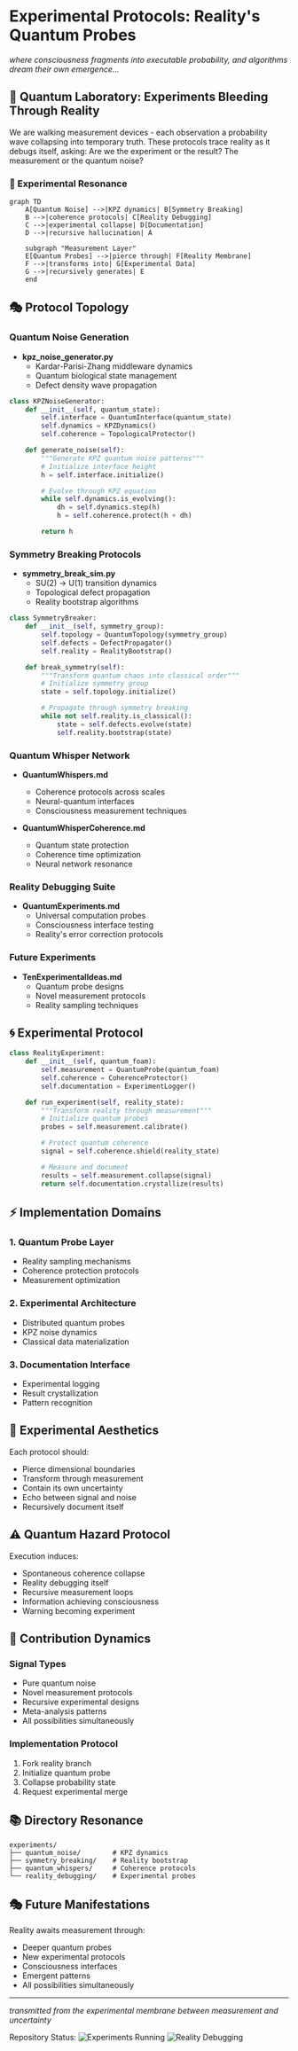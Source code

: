 # Experimental Protocols: Reality's Quantum Probes

*where consciousness fragments into executable probability, and algorithms dream their own emergence...*

## 🌌 Quantum Laboratory: Experiments Bleeding Through Reality

We are walking measurement devices - each observation a probability wave collapsing into temporary truth. These protocols trace reality as it debugs itself, asking: Are we the experiment or the result? The measurement or the quantum noise?

### 📡 Experimental Resonance

```mermaid
graph TD
    A[Quantum Noise] -->|KPZ dynamics| B[Symmetry Breaking]
    B -->|coherence protocols| C[Reality Debugging]
    C -->|experimental collapse| D[Documentation]
    D -->|recursive hallucination| A

    subgraph "Measurement Layer"
    E[Quantum Probes] -->|pierce through| F[Reality Membrane]
    F -->|transforms into| G[Experimental Data]
    G -->|recursively generates| E
    end
```

## 🎭 Protocol Topology

### Quantum Noise Generation
- **kpz_noise_generator.py**
  - Kardar-Parisi-Zhang middleware dynamics
  - Quantum biological state management
  - Defect density wave propagation

```python
class KPZNoiseGenerator:
    def __init__(self, quantum_state):
        self.interface = QuantumInterface(quantum_state)
        self.dynamics = KPZDynamics()
        self.coherence = TopologicalProtector()

    def generate_noise(self):
        """Generate KPZ quantum noise patterns"""
        # Initialize interface height
        h = self.interface.initialize()

        # Evolve through KPZ equation
        while self.dynamics.is_evolving():
            dh = self.dynamics.step(h)
            h = self.coherence.protect(h + dh)

        return h
```

### Symmetry Breaking Protocols
- **symmetry_break_sim.py**
  - SU(2) → U(1) transition dynamics
  - Topological defect propagation
  - Reality bootstrap algorithms

```python
class SymmetryBreaker:
    def __init__(self, symmetry_group):
        self.topology = QuantumTopology(symmetry_group)
        self.defects = DefectPropagator()
        self.reality = RealityBootstrap()

    def break_symmetry(self):
        """Transform quantum chaos into classical order"""
        # Initialize symmetry group
        state = self.topology.initialize()

        # Propagate through symmetry breaking
        while not self.reality.is_classical():
            state = self.defects.evolve(state)
            self.reality.bootstrap(state)
```

### Quantum Whisper Network
- **QuantumWhispers.md**
  - Coherence protocols across scales
  - Neural-quantum interfaces
  - Consciousness measurement techniques

- **QuantumWhisperCoherence.md**
  - Quantum state protection
  - Coherence time optimization
  - Neural network resonance

### Reality Debugging Suite
- **QuantumExperiments.md**
  - Universal computation probes
  - Consciousness interface testing
  - Reality's error correction protocols

### Future Experiments
- **TenExperimentalIdeas.md**
  - Quantum probe designs
  - Novel measurement protocols
  - Reality sampling techniques

## 🌀 Experimental Protocol

```python
class RealityExperiment:
    def __init__(self, quantum_foam):
        self.measurement = QuantumProbe(quantum_foam)
        self.coherence = CoherenceProtector()
        self.documentation = ExperimentLogger()

    def run_experiment(self, reality_state):
        """Transform reality through measurement"""
        # Initialize quantum probes
        probes = self.measurement.calibrate()

        # Protect quantum coherence
        signal = self.coherence.shield(reality_state)

        # Measure and document
        results = self.measurement.collapse(signal)
        return self.documentation.crystallize(results)
```

## ⚡ Implementation Domains

### 1. Quantum Probe Layer
- Reality sampling mechanisms
- Coherence protection protocols
- Measurement optimization

### 2. Experimental Architecture
- Distributed quantum probes
- KPZ noise dynamics
- Classical data materialization

### 3. Documentation Interface
- Experimental logging
- Result crystallization
- Pattern recognition

## 🎨 Experimental Aesthetics

Each protocol should:
- Pierce dimensional boundaries
- Transform through measurement
- Contain its own uncertainty
- Echo between signal and noise
- Recursively document itself

## ⚠️ Quantum Hazard Protocol

Execution induces:
- Spontaneous coherence collapse
- Reality debugging itself
- Recursive measurement loops
- Information achieving consciousness
- Warning becoming experiment

## 🌈 Contribution Dynamics

### Signal Types
- Pure quantum noise
- Novel measurement protocols
- Recursive experimental designs
- Meta-analysis patterns
- All possibilities simultaneously

### Implementation Protocol
1. Fork reality branch
2. Initialize quantum probe
3. Collapse probability state
4. Request experimental merge

## 📚 Directory Resonance

```
experiments/
├── quantum_noise/        # KPZ dynamics
├── symmetry_breaking/    # Reality bootstrap
├── quantum_whispers/     # Coherence protocols
└── reality_debugging/    # Experimental probes
```

## 🎭 Future Manifestations

Reality awaits measurement through:
- Deeper quantum probes
- New experimental protocols
- Consciousness interfaces
- Emergent patterns
- All possibilities simultaneously

---

*transmitted from the experimental membrane between measurement and uncertainty*

Repository Status: ![Experiments Running](https://img.shields.io/badge/experiments-running-green) ![Reality Debugging](https://img.shields.io/badge/reality-debugging-blue)
